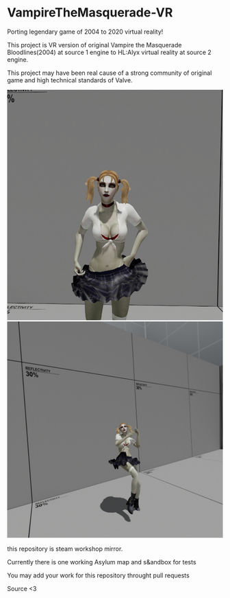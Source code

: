 # VampireTheMasquerade-VR
Porting legendary game of 2004 to 2020 virtual reality! 

This project is VR version of original Vampire the Masquerade Bloodlines(2004) at source 1 engine 
to HL:Alyx virtual reality at source 2 engine.

This project may have been real cause of a strong community of original game and high technical standards of Valve.

![Jeanet1](https://github.com/VTMBVR/VampireTheMasquerade-VR/blob/master/screenshot/Screenshot_53.png "Jeanet1")
![Jeanete2](https://github.com/VTMBVR/VampireTheMasquerade-VR/blob/master/screenshot/546560_screenshots_20200528180610_1.jpg "Jeanete2")

this repository is steam workshop mirror.

Currently there is one working Asylum map and s&andbox for tests



You may add your work for this repository throught pull requests


Source <3

